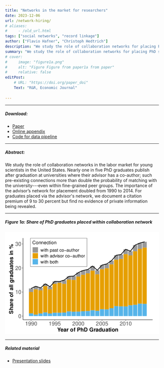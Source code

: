 ```yaml
---
title: "Networks in the market for researchers" 
date: 2023-12-06
url: /network-hiring/
# aliases: 
#     - /old_url.html
tags: ["social networks", "record linkage"]
author: ["Flavio Hafner", "Christoph Hedtrich"]
description: "We study the role of collaboration networks for placing PhD students in the U.S. We find a substantial and rising role for network hiring. For graduates placed via the advisor's network, we document a citation premium of 9 to 30 percent but find no evidence of private information being revealed. " 
summary: "We study the role of collaboration networks for placing PhD students in the U.S. We find a substantial and rising role for network hiring. For graduates placed via the advisor's network, we document a citation premium of 9 to 30 percent but find no evidence of private information being revealed. " 
# cover:
#     image: "figure1a.png"
#     alt: "Figure Figure from paper1a from paper"
#     relative: false
editPost:
    # URL: "https://doi.org/paper_doi"
    Text: "R&R, Economic Journal"

---
```


---

##### Download:

- [Paper](network-hiring.pdf)
- [Online appendix](network-hiring-appendix.pdf)
- [Code for data pipeline](https://github.com/f-hafner/mag_sample)

---

##### Abstract:

We study the role of collaboration networks in the labor market for young scientists in the United States. Nearly one in five PhD graduates publish after graduation at universities where their advisor has a co-author; such pre-existing connections more than double the probability of matching with the university---even within fine-grained peer groups. The importance of the advisor’s network for placement doubled from 1990 to 2014. For graduates placed via the advisor's network, we document a citation premium of 9 to 30 percent but find no evidence of private information being revealed.


---

##### Figure 1a: Share of PhD graduates placed within collaboration network

![](figure1a.png)

<!-- ---

##### Citation

Author 1, Author 2. Year. "Title." *Journal* Volume (Issue): First page–Last page. https://doi.org/paper_doi.

```BibTeX
@article{AAYY,
author = {Author 1 and Author 2},
doi = {paper_doi},
journal = {Journal},
number = {Issue},
pages = {XXX--YYY},
title = {Title},
volume = {Volume},
year = {Year}}
``` -->

---

##### Related material

+ [Presentation slides](https://doi.org/10.5281/zenodo.10071496)